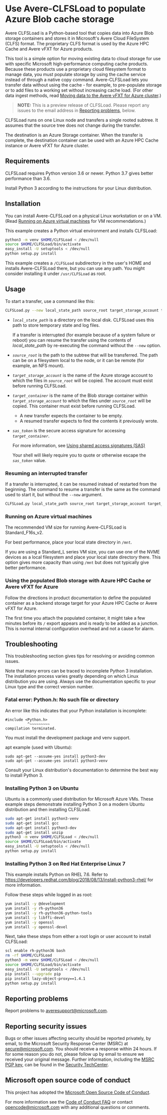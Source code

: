 # Use Avere-CLFSLoad to populate Azure Blob cache storage

Avere CLFSLoad is a Python-based tool that copies data into Azure Blob storage
containers and stores it in Microsoft's Avere Cloud FileSystem (CLFS) format.
The proprietary CLFS format is used by the Azure HPC Cache and Avere vFXT for
Azure products.

This tool is a simple option for moving existing data to cloud storage for use
with specific Microsoft high-performance computing cache products. Because these
products use a proprietary cloud filesystem format to manage data, you must
populate storage by using the cache service instead of through a native copy
command. Avere-CLFSLoad lets you transfer data without using the cache - for
example, to pre-populate storage or to add files to a working set without
increasing cache load. (For other data ingest methods, read [Moving data to the
Avere vFXT for Azure 
cluster](<https://docs.microsoft.com/azure/avere-vfxt/avere-vfxt-data-ingest>).)

> **NOTE:** This is a preview release of CLFSLoad. Please report any issues to the email address in [Reporting problems](#reporting-problems), below. 

CLFSLoad runs on one Linux node and transfers a single rooted subtree. It
assumes that the source tree does not change during the transfer. 

The destination is an Azure Storage container. When the transfer is complete,
the destination container can be used with an Azure HPC Cache instance or Avere
vFXT for Azure cluster.

## Requirements

CLFSLoad requires Python version 3.6 or newer. Python 3.7 gives better
performance than 3.6.

Install Python 3 according to the instructions for your Linux distribution.

## Installation

You can install Avere-CLFSLoad on a physical Linux workstation or on a VM. (Read
[Running on Azure virtual machines](#running-on-azure-virtual-machines) for VM
recommendations.)

This example creates a Python virtual environment and installs CLFSLoad:

```bash
python3 -m venv $HOME/CLFSLoad < /dev/null
source $HOME/CLFSLoad/bin/activate
easy_install -U setuptools < /dev/null
python setup.py install
```

This example creates a ``/CLFSLoad`` subdirectory in the user's HOME and
installs Avere-CLFSLoad there, but you can use any path. You might consider
installing it under ``/usr/CLFSLoad`` as root.

## Usage

To start a transfer, use a command like this:

```bash
CLFSLoad.py --new local_state_path source_root target_storage_account target_container sas_token
```

* *``local_state_path``* is a directory on the local disk. CLFSLoad uses this
  path to store temporary state and log files.

  If a transfer is interrupted (for example because of a system failure or
  reboot) you can resume the transfer using the contents of *local_state_path*
  by re-executing the command without the ``--new`` option.

* *``source_root``* is the path to the subtree that will be transferred. The
  path can be on a filesystem local to the node, or it can be remote (for
  example, an NFS mount).

* *``target_storage_account``* is the name of the Azure storage account to which
  the files in *``source_root``* will be copied. The account must exist before
  running CLFSLoad.

* *``target_container``* is the name of the Blob storage container within
  *``target_storage_account``* to which the files under *``source_root``* will
  be copied. This container must exist before running CLFSLoad.

  * A new transfer expects the container to be empty.
  * A resumed transfer expects to find the contents it previously wrote.

* *``sas_token``* is the secure access signature for accessing
  *``target_container``*.  
 
  For more information, see [Using shared access signatures
  (SAS)](https://docs.microsoft.com/azure/storage/common/storage-dotnet-shared-access-signature-part-1)

  Your shell will likely require you to quote or otherwise escape the
  *``sas_token``* value.

### Resuming an interrupted transfer

If a transfer is interrupted, it can be resumed instead of restarted from the
beginning. The command to resume a transfer is the same as the command used to
start it, but without the ``--new`` argument.

```bash
CLFSLoad.py local_state_path source_root target_storage_account target_container sas_token
```

### Running on Azure virtual machines

The recommended VM size for running Avere-CLFSLoad is Standard_F16s_v2.

For best performance, place your local state directory in ``/mnt``.

If you are using a Standard_L series VM size, you can use one of the NVME
devices as a local filesystem and place your local state directory there. This
option gives more capacity than using ``/mnt`` but does not typically give
better performance. 

### Using the populated Blob storage with Azure HPC Cache or Avere vFXT for Azure

Follow the directions in product documentation to define the populated container
as a backend storage target for your Azure HPC Cache or Avere vFXT for Azure.

The first time you attach the populated container, it might take a few minutes
before its ``/`` export appears and is ready to be added as a junction. This is
normal internal configuration overhead and not a cause for alarm.

## Troubleshooting

This troubleshooting section gives tips for resolving or avoiding common issues.

Note that many errors can be traced to incomplete Python 3 installation. The
installation process varies greatly depending on which Linux distribution you
are using. Always use the documentation specific to your Linux type and the
correct version number.

### Fatal error: Python.h: No such file or directory

An error like this indicates that your Python installation is incomplete:

```fatal error: Python.h: No such file or directory
#include <Python.h>
          ^~~~~~~~~~
compilation terminated.
```

You must install the development package and venv support.

apt example (used with Ubuntu):

```sudo apt-get update
sudo apt-get --assume-yes install python3-dev
sudo apt-get --assume-yes install python3-venv
```

Consult your Linux distribution's documentation to determine the best way to
install Python 3.

### Installing Python 3 on Ubuntu 

Ubuntu is a commonly used distribution for Microsoft Azure VMs. These example
steps demonstrate installing Python 3 on a modern Ubuntu distribution and then installing CLFSLoad.

```bash
sudo apt-get install python3-venv
sudo apt-get install gcc
sudo apt-get install python3-dev
sudo apt-get install unzip
python3 -m venv $HOME/CLFSLoad < /dev/null
source $HOME/CLFSLoad/bin/activate
easy_install -U setuptools < /dev/null
python setup.py install
```

### Installing Python 3 on Red Hat Enterprise Linux 7 

This example installs Python on RHEL 7.6. Refer to
<https://developers.redhat.com/blog/2018/08/13/install-python3-rhel/> for more
information. 

Follow these steps while logged in as root:

```bash
yum install -y @development
yum install -y rh-python36
yum install -y rh-python36-python-tools
yum install -y libffi-devel
yum install -y openssl
yum install -y openssl-devel
```
Next, take these steps from either a root login or user account to install CLFSLoad: 

```bash
scl enable rh-python36 bash
rm -rf $HOME/CLFSLoad
python3 -m venv $HOME/CLFSLoad < /dev/null
source $HOME/CLFSLoad/bin/activate
easy_install -U setuptools < /dev/null
pip install --upgrade pip
pip install lazy-object-proxy==1.4.1
python setup.py install
``` 

## Reporting problems

Report problems to averesupport@microsoft.com.

## Reporting security issues

Bugs or other issues affecting security should be reported privately, by email,
to the Microsoft Security Response Center (MSRC) at
[secure@microsoft.com](mailto:secure@microsoft.com). You should receive a
response within 24 hours. If for some reason you do not, please follow up by
email to ensure we received your original message. Further information,
including the [MSRC PGP
key](https://technet.microsoft.com/en-us/security/dn606155), can be found in the
[Security TechCenter](https://technet.microsoft.com/en-us/security/default).

## Microsoft open source code of conduct

This project has adopted the [Microsoft Open Source Code of
Conduct](https://opensource.microsoft.com/codeofconduct/).

For more information see the [Code of Conduct
FAQ](https://opensource.microsoft.com/codeofconduct/faq/) or contact
[opencode@microsoft.com](mailto:opencode@microsoft.com) with any additional
questions or comments.
